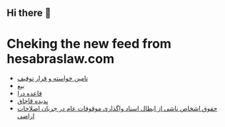 ## Hi there 👋


# Cheking the new feed from hesabraslaw.com
<!-- BLOG-POST-LIST:START -->
- [تامین خواسته و قرار توقیف](https://hesabraslaw.com/blog/%D8%AA%D8%A7%D9%85%DB%8C%D9%86-%D8%AE%D9%88%D8%A7%D8%B3%D8%AA%D9%87-%D9%88-%D9%82%D8%B1%D8%A7%D8%B1-%D8%AA%D9%88%D9%82%DB%8C%D9%81/)
- [بیع](https://hesabraslaw.com/blog/%D8%A8%DB%8C%D8%B9/)
- [قاعده درا](https://hesabraslaw.com/blog/%D9%82%D8%A7%D8%B9%D8%AF%D9%87-%D8%AF%D8%B1%D8%A7/)
- [پدیده قاچاق](https://hesabraslaw.com/blog/%D9%BE%D8%AF%DB%8C%D8%AF%D9%87-%D9%82%D8%A7%DA%86%D8%A7%D9%82/)
- [حقوق اشخاص ناشی از ابطال اسناد واگذاری موقوفات عام در جریان اصلاحات اراضی](https://hesabraslaw.com/blog/%D8%AD%D9%82%D9%88%D9%82-%D8%A7%D8%B4%D8%AE%D8%A7%D8%B5-%D9%86%D8%A7%D8%B4%DB%8C-%D8%A7%D8%B2-%D8%A7%D8%A8%D8%B7%D8%A7%D9%84-%D8%A7%D8%B3%D9%86%D8%A7%D8%AF-%D9%88%D8%A7%DA%AF%D8%B0%D8%A7%D8%B1%DB%8C-%D9%85%D9%88%D9%82%D9%88%D9%81%D8%A7%D8%AA-%D8%B9%D8%A7%D9%85-%D8%AF%D8%B1-%D8%AC%D8%B1%DB%8C%D8%A7%D9%86-%D8%A7%D8%B5%D8%A7%D9%84%D8%AD%D8%A7%D8%AA-%D8%A7%D8%B1%D8%B6%DB%8C/)
<!-- BLOG-POST-LIST:END -->

<!--
**hessabras/hessabras** is a ✨ _special_ ✨ repository because its `README.md` (this file) appears on your GitHub profile.

Here are some ideas to get you started:

- 🔭 I’m currently working on ...
- 🌱 I’m currently learning ...
- 👯 I’m looking to collaborate on ...
- 🤔 I’m looking for help with ...
- 💬 Ask me about ...
- 📫 How to reach me: ...
- 😄 Pronouns: ...
- ⚡ Fun fact: ...
-->
